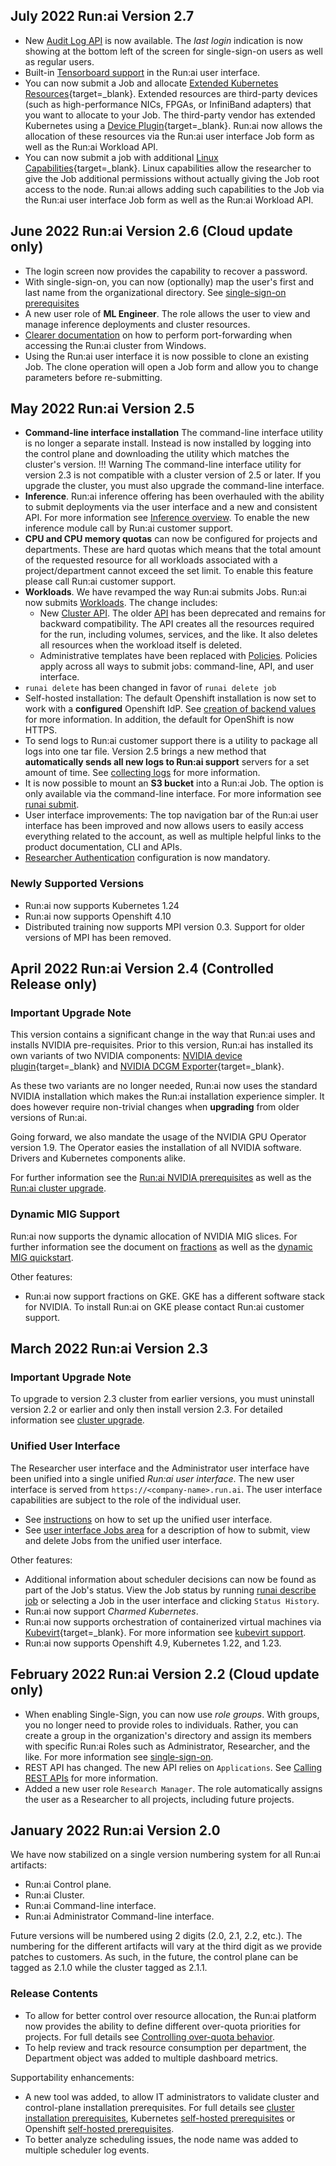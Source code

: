 ## July 2022 Run:ai Version 2.7 

* New [Audit Log API](../admin/runai-setup/maintenance/audit-log.md) is now available. The _last login_ indication is now showing at the bottom left of the screen for single-sign-on users as well as regular users. 
* Built-in [Tensorboard support](../Researcher/tools/dev-tensorboard.md) in the Run:ai user interface.
* You can now submit a Job and allocate [Extended Kubernetes Resources](https://kubernetes.io/docs/concepts/configuration/manage-resources-containers/#extended-resources){target=_blank}. Extended resources are third-party devices (such as high-performance NICs, FPGAs, or InfiniBand adapters) that you want to allocate to your Job. The third-party vendor has extended Kubernetes using a [Device Plugin](https://kubernetes.io/docs/concepts/extend-kubernetes/compute-storage-net/device-plugins/){target=_blank}. Run:ai now allows the allocation of these resources via the Run:ai user interface Job form as well as the Run:ai Workload API. 
* You can now submit a job with additional [Linux Capabilities](https://kubernetes.io/docs/tasks/configure-pod-container/security-context/#set-capabilities-for-a-container){target=_blank}. Linux capabilities allow the researcher to give the Job additional permissions without actually giving the Job root access to the node. Run:ai allows adding such capabilities to the Job via the Run:ai user interface Job form as well as the Run:ai Workload API.  


## June 2022 Run:ai Version 2.6 (Cloud update only)

* The login screen now provides the capability to recover a password. 
* With single-sign-on, you can now (optionally) map the user's first and last name from the organizational directory. See [single-sign-on prerequisites](../admin/runai-setup/authentication/sso.md#prerequisites)
* A new user role of __ML Engineer__. The role allows the user to view and manage inference deployments and cluster resources. 
* [Clearer documentation](../admin/researcher-setup/cli-install.md#use-runai-on-windows) on how to perform port-forwarding when accessing the Run:ai cluster from Windows.
* Using the Run:ai user interface it is now possible to clone an existing Job. The clone operation will open a Job form and allow you to change parameters before re-submitting. 

## May 2022 Run:ai Version 2.5

* __Command-line interface installation__ The command-line interface utility is no longer a separate install. Instead is now installed by logging into the control plane and downloading the utility which matches the cluster's version. 
!!! Warning
    The command-line interface utility for version 2.3 is not compatible with a cluster version of 2.5 or later. If you upgrade the cluster, you must also upgrade the command-line interface. 
* __Inference__. Run:ai inference offering has been overhauled with the ability to submit deployments via the user interface and a new and consistent API. For more information see [Inference overview](../admin/workloads/inference-overview.md). To enable the new inference module call by Run:ai customer support.
* __CPU and CPU memory quotas__ can now be configured for projects and departments. These are hard quotas which means that the total amount of the requested resource for all workloads associated with a project/department cannot exceed the set limit. To enable this feature please call Run:ai customer support.
* __Workloads__. We have revamped the way Run:ai submits Jobs. Run:ai now submits [Workloads](../admin/workloads/workload-overview-admin.md). The change includes:
    * New [Cluster API](../developer/cluster-api/workload-overview-dev.md). The older [API](../developer/deprecated/researcher-rest-api/overview.md) has been deprecated and remains for backward compatibility. The API creates all the resources required for the run, including volumes, services, and the like. It also deletes all resources when the workload itself is deleted. 
    * Administrative templates have been replaced with [Policies](../admin/workloads/policies.md). Policies apply across all ways to submit jobs: command-line, API, and user interface. 
* `runai delete` has been changed in favor of `runai delete job` 
* Self-hosted installation: The default Openshift installation is now set to work with a __configured__ Openshift IdP. See [creation of backend values](../admin/runai-setup/self-hosted/ocp/backend.md) for more information. In addition, the default for OpenShift is now HTTPS.
* To send logs to Run:ai customer support there is a utility to package all logs into one tar file. Version 2.5 brings a new method that __automatically sends all new logs to Run:ai support__ servers for a set amount of time. See [collecting logs](../index.md#collect-logs-to-send-to-support) for more information.
* It is now possible to mount an __S3 bucket__ into a Run:ai Job. The option is only available via the command-line interface. For more information see [runai submit](../Researcher/cli-reference/runai-submit.md).
* User interface improvements: The top navigation bar of the Run:ai user interface has been improved and now allows users to easily access everything related to the account, as well as multiple helpful links to the product documentation, CLI and APIs. 
* [Researcher Authentication](../admin/runai-setup/authentication/researcher-authentication.md) configuration is now mandatory. 


### Newly Supported Versions
* Run:ai now supports Kubernetes 1.24
* Run:ai now supports Openshift 4.10
* Distributed training now supports MPI version 0.3. Support for older versions of MPI has been removed. 

## April 2022 Run:ai Version 2.4 (Controlled Release only)

### Important Upgrade Note

This version contains a significant change in the way that Run:ai uses and installs NVIDIA pre-requisites. Prior to this version, Run:ai has installed its own variants of two NVIDIA components: [NVIDIA device plugin](https://github.com/NVIDIA/k8s-device-plugin){target=_blank} and [NVIDIA DCGM Exporter](https://github.com/NVIDIA/dcgm-exporter){target=_blank}. 

As these two variants are no longer needed, Run:ai now uses the standard NVIDIA installation which makes the Run:ai installation experience simpler. It does however require non-trivial changes when __upgrading__ from older versions of Run:ai. 

Going forward, we also mandate the usage of the NVIDIA GPU Operator version 1.9. The Operator easies the installation of all NVIDIA software. Drivers and Kubernetes components alike. 

For further information see the [Run:ai NVIDIA prerequisites](../admin/runai-setup/cluster-setup/cluster-prerequisites.md#nvidia) as well as the [Run:ai cluster upgrade](../admin/runai-setup/cluster-setup/cluster-upgrade.md#upgrade-from-version-23-or-older-to-version-24-or-higher).

### Dynamic MIG Support

Run:ai now supports the dynamic allocation of NVIDIA MIG slices. For further information see the document on [fractions](../Researcher/scheduling/fractions.md) as well as the [dynamic MIG quickstart](../Researcher/Walkthroughs/quickstart-mig.md).

Other features:

* Run:ai now support fractions on GKE. GKE has a different software stack for NVIDIA. To install Run:ai on GKE please contact Run:ai customer support. 



## March 2022 Run:ai Version 2.3

### Important Upgrade Note

To upgrade to version 2.3 cluster from earlier versions, you must uninstall version 2.2 or earlier and only then install version 2.3. For detailed information see [cluster upgrade](../admin/runai-setup/cluster-setup/cluster-upgrade.md).

### Unified User Interface

The Researcher user interface and the Administrator user interface have been unified into a single unified _Run:ai user interface_. The new user interface is served from `https://<company-name>.run.ai`. The user interface capabilities are subject to the role of the individual user. 

* See [instructions](../admin/admin-ui-setup/overview.md) on how to set up the unified user interface. 
* See [user interface Jobs area](../admin/admin-ui-setup/jobs.md) for a description of how to submit, view and delete Jobs from the unified user interface. 


Other features:
 
* Additional information about scheduler decisions can now be found as part of the Job's status. View the Job status by running [runai describe job](../Researcher/cli-reference/runai-describe.md) or selecting a Job in the user interface and clicking `Status History`.
* Run:ai now support _Charmed Kubernetes_. 
* Run:ai now supports orchestration of containerized virtual machines via [Kubevirt](https://kubevirt.io/){target=_blank}. For more information see [kubevirt support](../admin/integration/kubevirt.md).
* Run:ai now supports Openshift 4.9, Kubernetes 1.22, and 1.23.

## February 2022 Run:ai Version 2.2 (Cloud update only)

* When enabling Single-Sign, you can now use _role groups_. With groups, you no longer need to provide roles to individuals. Rather, you can create a group in the organization's directory and assign its members with specific Run:ai Roles such as Administrator, Researcher, and the like. For more information see [single-sign-on](../admin/runai-setup/authentication/sso.md).
* REST API has changed. The new API relies on `Applications`. See [Calling REST APIs](../developer/rest-auth.md) for more information. 
* Added a new user role `Research Manager`. The role automatically assigns the user as a Researcher to all projects, including future projects. 

## January 2022 Run:ai Version 2.0

We have now stabilized on a single version numbering system for all Run:ai artifacts: 

* Run:ai Control plane.
* Run:ai Cluster.
* Run:ai Command-line interface.
* Run:ai Administrator Command-line interface.

Future versions will be numbered using 2 digits (2.0, 2.1, 2.2, etc.). The numbering for the different artifacts will vary at the third digit as we provide patches to customers. As such, in the future, the control plane can be tagged as 2.1.0 while the cluster tagged as 2.1.1.

### Release Contents

* To allow for better control over resource allocation, the Run:ai platform now provides the ability to define different over-quota priorities for projects. For full details see [Controlling over-quota behavior](../../admin/admin-ui-setup/project-setup/#controlling-over-quota-behavior).
* To help review and track resource consumption per department, the Department object was added to multiple dashboard metrics.

Supportability enhancements:

* A new tool was added, to allow IT administrators to validate cluster and control-plane installation prerequisites. For full details see [cluster installation prerequisites](../../admin/runai-setup/cluster-setup/cluster-prerequisites/#pre-install-script), Kubernetes [self-hosted prerequisites](../../admin/runai-setup/self-hosted/k8s/prerequisites/#pre-install-script) or Openshift [self-hosted prerequisites](../../admin/runai-setup/self-hosted/ocp/prerequisites/#pre-install-script).
* To better analyze scheduling issues, the node name was added to multiple scheduler log events.
